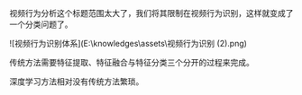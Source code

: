 视频行为分析这个标题范围太大了，我们将其限制在视频行为识别，这样就变成了一个分类问题了。

![视频行为识别体系](E:\knowledges\assets\视频行为识别 (2).png)

传统方法需要特征提取、特征融合与特征分类三个分开的过程来完成。

深度学习方法相对没有传统方法繁琐。